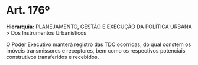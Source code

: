 # Art. 176º

**Hierarquia:** PLANEJAMENTO, GESTÃO E EXECUÇÃO DA POLÍTICA URBANA > Dos Instrumentos Urbanísticos

O Poder Executivo manterá registro das TDC ocorridas, do qual constem os imóveis transmissores e receptores, bem como os respectivos potenciais construtivos transferidos e recebidos.






